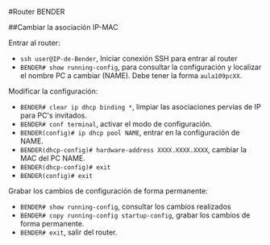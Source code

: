 
#Router BENDER

##Cambiar la asociación IP-MAC

Entrar al router:
* `ssh user@IP-de-Bender`, Iniciar conexión SSH para entrar al router
* `BENDER# show running-config`, para consultar la configuración y localizar el nombre
PC a cambiar (NAME). Debe tener la forma `aula109pcXX`.

Modificar la configuración:
* `BENDER# clear ip dhcp binding *`, limpiar las asociaciones pervias de IP para PC's invitados.
* `BENDER# conf terminal`, activar el modo de configuración.
* `BENDER(config)# ip dhcp pool NAME`, entrar en la configuración de NAME.
* `BENDER(dhcp-config)# hardware-address XXXX.XXXX.XXXX`, cambiar la MAC del PC NAME.
* `BENDER(dhcp-config)# exit`
* `BENDER(config)# exit`

Grabar los cambios de configuración de forma permanente:
* `BENDER# show running-config`, consultar los cambios realizados
* `BENDER# copy running-config startup-config`, grabar los cambios de forma permanente.
* `BENDER# exit`, salir del router.
